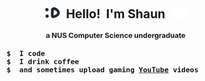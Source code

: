 <h1 align="center"><img src="./assets/happy_face_dark.png" height=26>&nbsp;&nbsp;Hello!&nbsp;&nbsp;I'm Shaun&nbsp;&nbsp;<img src="./assets/happy_face_light.png" height=26></h1>

<h3 align="center">a NUS Computer Science undergraduate</h3>

<h3>
<pre>
$  I code
$  I drink coffee
$  and sometimes upload gaming <a href="https://www.youtube.com/c/EvitanRelta">YouTube</a> videos
</pre>
</h3>